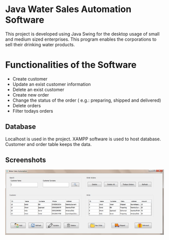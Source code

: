 # Java Water Sales Automation Software

This project is developed using Java Swing for the desktop usage of small and medium sized enterprises. This program enables the corporations to sell their drinking water products. 


# Functionalities of the Software
- Create customer
- Update an exist customer information
- Delete an exist customer
- Create new order
- Change the status of the order ( e.g.: preparing, shipped and delivered)
- Delete orders
- Filter todays orders


## Database

Localhost is used in the project. XAMPP software is used to host database. 
Customer and order table keeps the data.

## Screenshots

![alt text](https://github.com/sinem-sasmazel/java_water_sales_automation/blob/master/screenshots/mainFrame.png)

